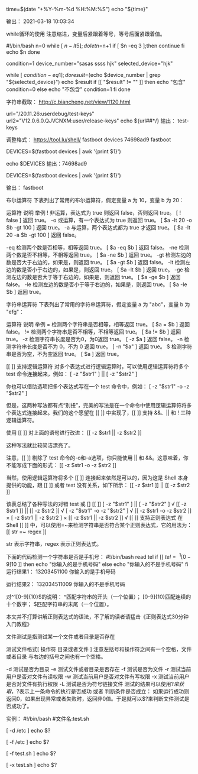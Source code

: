 time=$(date "+%Y-%m-%d  %H:%M:%S")
echo "${time}"

输出： 2021-03-18  10:03:34


while循环的使用 注意缩进，变量后紧跟着等号，等号后面紧跟着值。


#!/bin/bash
n=0
while [ $n -lt 5 ];do
      let  n=$n+1
   if [ $n -eq 3 ];then
       continue
    fi
    echo $n
done

condition=1
device_number="sasas ssss hjk"
selected_device="hjk"

while [ $condition -eq 1 ];do
   result=$(echo $device_number | grep "${selected_device}")
   echo  $result
   if [[ "$result" != "" ]]
   then
     echo "包含"
     condition=0
   else
    echo "不包含"
    condition=1
   fi
done

字符串截取：
http://c.biancheng.net/view/1120.html


url="/20.11.26:userdebug/test-keys"
url2="V12.0.6.0.QJVCNXM:user/release-keys"
echo ${url##*/} 
输出：
test-keys

调整格式： https://tool.lu/shell/
fastboot devices 
74698ad9	fastboot

DEVICES=$(fastboot devices | awk '{print $1}')

echo $DEVICES
输出：74698ad9

DEVICES=$(fastboot devices | awk '{print $1}')

输出： fastboot



布尔运算符
下表列出了常用的布尔运算符，假定变量 a 为 10，变量 b 为 20：

运算符	说明	举例
!	非运算，表达式为 true 则返回 false，否则返回 true。	[ ! false ] 返回 true。
-o	或运算，有一个表达式为 true 则返回 true。	[ $a -lt 20 -o $b -gt 100 ] 返回 true。
-a	与运算，两个表达式都为 true 才返回 true。	[ $a -lt 20 -a $b -gt 100 ] 返回 false。

-eq	检测两个数是否相等，相等返回 true。	[ $a -eq $b ] 返回 false。
-ne	检测两个数是否不相等，不相等返回 true。	[ $a -ne $b ] 返回 true。
-gt	检测左边的数是否大于右边的，如果是，则返回 true。	[ $a -gt $b ] 返回 false。
-lt	检测左边的数是否小于右边的，如果是，则返回 true。	[ $a -lt $b ] 返回 true。
-ge	检测左边的数是否大于等于右边的，如果是，则返回 true。	[ $a -ge $b ] 返回 false。
-le	检测左边的数是否小于等于右边的，如果是，则返回 true。	[ $a -le $b ] 返回 true。


字符串运算符
下表列出了常用的字符串运算符，假定变量 a 为 "abc"，变量 b 为 "efg"：

运算符	说明	举例
=	检测两个字符串是否相等，相等返回 true。	[ $a = $b ] 返回 false。
!=	检测两个字符串是否不相等，不相等返回 true。	[ $a != $b ] 返回 true。
-z	检测字符串长度是否为0，为0返回 true。	[ -z $a ] 返回 false。
-n	检测字符串长度是否不为 0，不为 0 返回 true。	[ -n "$a" ] 返回 true。
$	检测字符串是否为空，不为空返回 true。	[ $a ] 返回 true。


[[ ]] 支持逻辑运算符
对多个表达式进行逻辑运算时，可以使用逻辑运算符将多个 test 命令连接起来，例如：
[ -z "$str1" ] || [ -z "$str2" ]

你也可以借助选项把多个表达式写在一个 test 命令中，例如：
[ -z "$str1" -o -z "$str2" ]

但是，这两种写法都有点“别扭”，完美的写法是在一个命令中使用逻辑运算符将多个表达式连接起来。我们的这个愿望在 [[ ]] 中实现了，[[ ]]  支持 &&、|| 和 ! 三种逻辑运算符。

使用 [[ ]] 对上面的语句进行改进：
[[ -z $str1 || -z $str2 ]]

这种写法就比较简洁漂亮了。

注意，[[ ]] 剔除了 test 命令的-o和-a选项，你只能使用 || 和 &&。这意味着，你不能写成下面的形式：
[[ -z $str1 -o -z $str2 ]]

当然，使用逻辑运算符将多个 [[ ]] 连接起来依然是可以的，因为这是 Shell 本身提供的功能，跟 [[ ]] 或者 test 没有关系，如下所示：
[[ -z $str1 ]] || [[ -z $str2 ]]


该表总结了各种写法的对错
test 或 []	[[ ]]
[ -z "$str1" ] || [ -z "$str2" ]	√	[[ -z $str1 ]] || [[ -z $str2 ]]	√
[ -z "$str1" -o -z "$str2" ]	√	[[ -z $str1 -o -z $str2 ]]	×
[ -z $str1 || -z $str2 ]	×	[[ -z $str1 || -z $str2 ]]	√
[[ ]] 支持正则表达式
在 Shell [[ ]] 中，可以使用=~来检测字符串是否符合某个正则表达式，它的用法为：
[[ str =~ regex ]]

str 表示字符串，regex 表示正则表达式。

下面的代码检测一个字符串是否是手机号：
#!/bin/bash
read tel
if [[ $tel =~ ^1[0-9]{10}$ ]]
then
    echo "你输入的是手机号码"
else
    echo "你输入的不是手机号码"
fi
运行结果1：
13203451100
你输入的是手机号码

运行结果2：
132034511009
你输入的不是手机号码

对^1[0-9]{10}$的说明：
^匹配字符串的开头（一个位置）；
[0-9]{10}匹配连续的十个数字；
$匹配字符串的末尾（一个位置）。

本文并不打算讲解正则表达式的语法，不了解的读者请猛击《正则表达式30分钟入门教程》


文件测试是指测试某一个文件或者目录是否存在

测试文件格式[ 操作符 目录或者文件 ]    注意左括号和操作符之间有一个空格，文件或者目录 与右边的括号之间也有一个空格。 

-d	测试是否为目录
-e	测试文件或者目录是否存在
-f	测试是否为文件
-r	测试当前用户是否对文件有读权限
-w	测试当前用户是否对文件有写权限
-x	测试当前用户是否对文件有执行权限
-L	测试是否为符号链接文件
测试的结果可以使用$?来获取，$?表示上一条命令的执行是否成功  或者  判断条件是否成立：   如果运行成功则返回0，如果出现异常或者失败时，返回非0值。于是就可以$?来判断文件测试是否成功了。

实例：
#!/bin/bash
#文件名:test.sh
 
[ -d /etc ]
echo $?
 
[ -f /etc ]
echo $?
 
[ -f test.sh ]
echo $?
 
[ -x test.sh ]
echo $?


